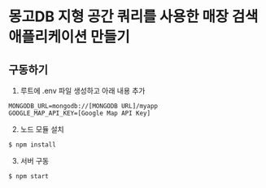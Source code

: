 # 몽고DB 지형 공간 쿼리를 사용한 매장 검색 애플리케이션 만들기

## 구동하기
1. 루트에 .env 파일 생성하고 아래 내용 추가
````
MONGODB_URL=mongodb://[MONGODB URL]/myapp
GOOGLE_MAP_API_KEY=[Google Map API Key]
````
2. 노드 모듈 설치
````
$ npm install
````
3. 서버 구동
````
$ npm start
````
